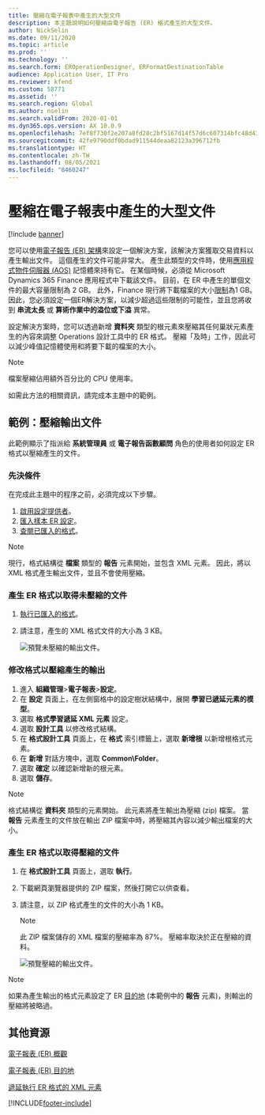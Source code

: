 ```yaml
---
title: 壓縮在電子報表中產生的大型文件
description: 本主題說明如何壓縮由電子報告 (ER) 格式產生的大型文件。
author: NickSelin
ms.date: 09/11/2020
ms.topic: article
ms.prod: ''
ms.technology: ''
ms.search.form: EROperationDesigner, ERFormatDestinationTable
audience: Application User, IT Pro
ms.reviewer: kfend
ms.custom: 58771
ms.assetid: ''
ms.search.region: Global
ms.author: nselin
ms.search.validFrom: 2020-01-01
ms.dyn365.ops.version: AX 10.0.9
ms.openlocfilehash: 7ef8f730f2e207a8fd28c2bf5167d14f57d6c607314bfc48d4358a59d3ef5c43
ms.sourcegitcommit: 42fe9790ddf0bdad911544deaa82123a396712fb
ms.translationtype: HT
ms.contentlocale: zh-TW
ms.lasthandoff: 08/05/2021
ms.locfileid: "8460247"
---
```

# <a name="compress-large-documents-that-are-generated-in-electronic-reporting"></a>壓縮在電子報表中產生的大型文件 

[!include [banner](../includes/banner.md)]

您可以使用[電子報告 (ER) 架構](general-electronic-reporting.md)來設定一個解決方案，該解決方案獲取交易資料以產生輸出文件。 這個產生的文件可能非常大。 產生此類型的文件時，使用[應用程式物件伺服器 (AOS)](../dev-tools/access-instances.md#location-of-packages-source-code-and-other-aos-configurations) 記憶體來持有它。 在某個時候，必須從 Microsoft Dynamics 365 Finance 應用程式中下載該文件。 目前，在 ER 中產生的單個文件的最大容量限制為 2 GB。 此外，Finance 現行將下載檔案的大小[限制](https://fix.lcs.dynamics.com/Issue/Details?kb=4569432&bugId=453907&dbType=3)為1 GB。 因此，您必須設定一個ER解決方案，以減少超過這些限制的可能性，並且您將收到 **串流太長** 或 **算術作業中的溢位或下溢** 異常。

設定解決方案時，您可以透過新增 **資料夾** 類型的根元素來壓縮其任何巢狀元素產生的內容來調整 Operations 設計工具中的 ER 格式。 壓縮「及時」工作，因此可以減少峰值記憶體使用和將要下載的檔案的大小。

> [!NOTE]
> 檔案壓縮佔用額外百分比的 CPU 使用率。

如需此方法的相關資訊，請完成本主題中的範例。

## <a name="example-compress-an-outbound-document"></a>範例：壓縮輸出文件

此範例顯示了指派給 **系統管理員** 或 **電子報告函數顧問** 角色的使用者如何設定 ER 格式以壓縮產生的文件。

### <a name="prerequisites"></a>先決條件

在完成此主題中的程序之前，必須完成以下步驟。

1. [啟用設定提供者](er-defer-xml-element.md#activate-a-configuration-provider)。
2. [匯入樣本 ER 設定](er-defer-xml-element.md#import-the-sample-er-configurations)。
3. [查閱已匯入的格式](er-defer-xml-element.md#review-the-imported-format)。

> [!NOTE]
> 現行，格式結構從 **檔案** 類型的 **報告** 元素開始，並包含 XML 元素。 因此，將以 XML 格式產生輸出文件，並且不會使用壓縮。

### <a name="generate-an-er-format-to-get-an-uncompressed-document"></a>產生 ER 格式以取得未壓縮的文件

1. [執行已匯入的格式](er-defer-xml-element.md#run-the-imported-format)。
2. 請注意，產生的 XML 格式文件的大小為 3 KB。

    ![預覽未壓縮的輸出文件。](./media/er-compress-outbound-files1.png)

### <a name="modify-the-format-to-compress-the-generated-output"></a>修改格式以壓縮產生的輸出

1. 進入 **組織管理**\>**電子報表**\>**設定**。
2. 在 **設定** 頁面上，在左側窗格中的設定樹狀結構中，展開 **學習已遞延元素的模型**。
3. 選取 **格式學習遞延 XML 元素** 設定。
4. 選取 **設計工具** 以修改格式結構。
5. 在 **格式設計工具** 頁面上，在 **格式** 索引標籤上，選取 **新增根** 以新增根格式元素。
6. 在 **新增** 對話方塊中，選取 **Common\\Folder**。
7. 選取 **確定** 以確認新增新的根元素。
8. 選取 **儲存**。

> [!NOTE]
> 格式結構從 **資料夾** 類型的元素開始。 此元素將產生輸出為壓縮 (zip) 檔案。 當 **報告** 元素產生的文件放在輸出 ZIP 檔案中時，將壓縮其內容以減少輸出檔案的大小。

### <a name="generate-an-er-format-to-get-a-compressed-document"></a>產生 ER 格式以取得壓縮的文件

1. 在 **格式設計工具** 頁面上，選取 **執行**。
2. 下載網頁瀏覽器提供的 ZIP 檔案，然後打開它以供查看。
3. 請注意，以 ZIP 格式產生的文件的大小為 1 KB。

    > [!NOTE] 
    > 此 ZIP 檔案儲存的 XML 檔案的壓縮率為 87%。 壓縮率取決於正在壓縮的資料。

    ![預覽壓縮的輸出文件。](./media/er-compress-outbound-files2.png)

> [!NOTE]
> 如果為產生輸出的格式元素設定了 ER [目的地](electronic-reporting-destinations.md) (本範例中的 **報告** 元素)，則輸出的壓縮將被略過。

## <a name="additional-resources"></a>其他資源

[電子報表 (ER) 概觀](general-electronic-reporting.md)

[電子報表 (ER) 目的地](electronic-reporting-destinations.md)

[遞延執行 ER 格式的 XML 元素](er-defer-xml-element.md)


[!INCLUDE[footer-include](../../../includes/footer-banner.md)]